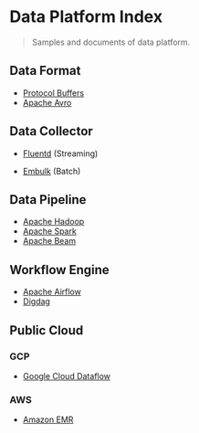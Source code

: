 # Data Platform Index
>Samples and documents of data platform.

## Data Format
- [Protocol Buffers](https://developers.google.com/protocol-buffers)
- [Apache Avro](https://avro.apache.org/)

## Data Collector
- [Fluentd](https://www.fluentd.org/) (Streaming)

- [Embulk](https://www.embulk.org/) (Batch)

## Data Pipeline
- [Apache Hadoop](https://hadoop.apache.org/)
- [Apache Spark](https://spark.apache.org/)
- [Apache Beam](https://beam.apache.org/)

## Workflow Engine
- [Apache Airflow](https://airflow.apache.org/)
- [Digdag](https://www.digdag.io/)

## Public Cloud
### GCP
- [Google Cloud Dataflow](https://cloud.google.com/dataflow?hl=ja)

### AWS
- [Amazon EMR](https://aws.amazon.com/jp/emr/)
